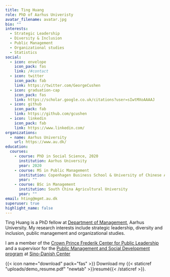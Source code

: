 ```yaml
---
title: Ting Huang
role: PhD of Aarhus Univeristy
avatar_filename: avatar.jpg
bio: ""
interests:
  - Strategic Leadership
  - Diversity & Inclusion
  - Public Management
  - Organizational studies
  - Statistics
social:
  - icon: envelope
    icon_pack: fas
    link: /#contact
  - icon: twitter
    icon_pack: fab
    link: https://twitter.com/GeorgeCushen
  - icon: graduation-cap
    icon_pack: fas
    link: https://scholar.google.co.uk/citations?user=sIwtMXoAAAAJ
  - icon: github
    icon_pack: fab
    link: https://github.com/gcushen
  - icon: linkedin
    icon_pack: fab
    link: https://www.linkedin.com/
organizations:
  - name: Aarhus University
    url: https://www.au.dk/
education:
  courses:
    - course: PhD in Social Science, 2020
      institution: Aarhus University
      year: 2020
    - course: MS in Public Management
      institution: Copenhagen Business School & University of Chinese Academy of Sciences
      year: ""
    - course: BSc in Management
      institution: South China Agricultural University
      year: ""
email: hting@mgmt.au.dk
superuser: true
highlight_name: false
---
```

Ting Huang is a PhD fellow at [Department of Management](https://mgmt.au.dk/), Aarhus University. My research interests include strategic leadership, diversity and inclusion, public management and organizational studies. 

I am a member of the [Crown Prince Frederik Center for Public Leadership](https://ps.au.dk/en/cpl/) and a supervisor for the [Public Management and Social Development program](https://sdc.university/education/masters-programme/public-management/) at [Sino-Danish Center](https://sdc.university/)

{{< icon name="download" pack="fas" >}} Download my {{< staticref "uploads/demo_resume.pdf" "newtab" >}}resumé{{< /staticref >}}.
